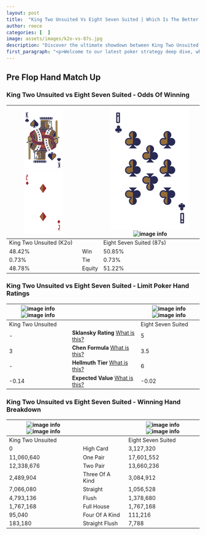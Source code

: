 ```yaml
---
layout: post
title:  "King Two Unsuited Vs Eight Seven Suited | Which Is The Better Hand In Poker? A Complete Guide"
author: reece
categories: [  ]
image: assets/images/k2o-vs-87s.jpg
description: "Discover the ultimate showdown between King Two Unsuited and Eight Seven Suited in poker! Uncover the odds, strategies, and scenarios where one hand triumphs over the other. Get ready to up your poker game with this thrilling analysis."
first_paragraph: "<p>Welcome to our latest poker strategy deep dive, where we're pitting two distinct hands against each other in a high-stakes showdown: King Two Unsuited vs Eight Seven Suited.</p><p>In the dynamic world of poker, every decision counts, and knowing which hand holds the upper hand is key to your success at the table.</p><p>In this article, we'll dissect these two hands, explore the scenarios where one dominates the other, and equip you with the knowledge to make strategic choices that can tip the odds in your favor.</p><p>Get ready to unravel the intriguing dynamics of these poker hands and elevate your game to new heights.</p>"
---
```




[comment]: # (sp0)

## Pre Flop Hand Match Up

<div class="table hand-ratings" markdown="1"> 



### King Two Unsuited vs Eight Seven Suited - Odds Of Winning


    
| ![image info](assets/images/hand1/K.png) ![image info](assets/images/hand1/2o.png) |  | ![image info](assets/images/hand2/8.png) ![image info](assets/images/hand2/7s.png) |
| -------- | -------- | -------- |
| King Two Unsuited (K2o) |  | Eight Seven Suited (87s) |
| 48.42% | Win | 50.85% |
| 0.73% | Tie | 0.73% |
| 48.78% | Equity | 51.22% |




[comment]: # (sp1)



### King Two Unsuited vs Eight Seven Suited - Limit Poker Hand Ratings


    
| ![image info](https://www.riverpairs.com/assets/images/hand1/K.png) ![image info](https://www.riverpairs.com/assets/images/hand1/2o.png) |  | ![image info](https://www.riverpairs.com/assets/images/hand2/8.png) ![image info](https://www.riverpairs.com/assets/images/hand2/7s.png) |
| -------- | -------- | -------- |
| King Two Unsuited |  | Eight Seven Suited |
| - | **Sklansky Rating** [What is this?](/sklansky-rating-explained) | 5 |
| 3 | **Chen Formula** [What is this?](/chen-formula-explained) | 3.5 |
| - | **Hellmuth Tier** [What is this?](/Hellmuth-tier-explained) | 6 |
| -0.14 | **Expected Value** [What is this?](/expected-value-explained) | -0.02 |




[comment]: # (sp2)



### King Two Unsuited vs Eight Seven Suited - Winning Hand Breakdown


    
| ![image info](https://www.riverpairs.com/assets/images/hand1/K.png) ![image info](https://www.riverpairs.com/assets/images/hand1/2o.png) |  | ![image info](https://www.riverpairs.com/assets/images/hand2/8.png) ![image info](https://www.riverpairs.com/assets/images/hand2/7s.png) |
| -------- | -------- | -------- |
| King Two Unsuited |  | Eight Seven Suited |
| 0 | High Card | 3,127,320 |
| 11,060,640 | One Pair | 17,601,552 |
| 12,338,676 | Two Pair | 13,660,236 |
| 2,489,904 | Three Of A Kind | 3,084,912 |
| 7,066,080 | Straight | 1,056,528 |
| 4,793,136 | Flush | 1,378,680 |
| 1,767,168 | Full House | 1,767,168 |
| 95,040 | Four Of A Kind | 111,216 |
| 183,180 | Straight Flush | 7,788 |




[comment]: # (sp3)



</div>

[comment]: # (sp4)



[comment]: # (sp5)

